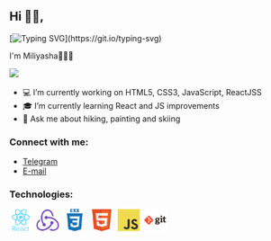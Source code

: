 ## Hi ✌🏽,

[![Typing SVG](https://readme-typing-svg.herokuapp.com?size=24&width=600&lines=Welcome+To+Melnikova26's+Github+Profile..)](https://git.io/typing-svg)

I'm Miliyasha👩🏽‍💻

<div id="header" align="start">
  <img src="https://media0.giphy.com/media/VbnUQpnihPSIgIXuZv/giphy.gif?cid=05560632i94xm4i9sgvq74qoposvcmapy8kymlfvhqa15i30&rid=giphy.gif&ct=g" width="auto"/>
</div>

- 💻 I’m currently working on HTML5, CSS3, JavaScript, ReactJSS
- 🎓 I’m currently learning React and JS improvements
- 💬 Ask me about hiking, painting and skiing

### Connect with me:
- <a href="https://t.me/mmelnik5" target="blank">Telegram</a>
- <a href="melnikova.miliausha@yandex.ru" target="blank">E-mail</a>


### Technologies:
<div>
  <img src="https://github.com/devicons/devicon/blob/master/icons/react/react-original-wordmark.svg" title="React" alt="React" width="40" height="40"/>&nbsp;
  <img src="https://github.com/devicons/devicon/blob/master/icons/redux/redux-original.svg" title="Redux" alt="Redux " width="40" height="40"/>&nbsp;
  <img src="https://github.com/devicons/devicon/blob/master/icons/css3/css3-plain-wordmark.svg"  title="CSS3" alt="CSS" width="40" height="40"/>&nbsp;
  <img src="https://github.com/devicons/devicon/blob/master/icons/html5/html5-original.svg" title="HTML5" alt="HTML" width="40" height="40"/>&nbsp;
  <img src="https://github.com/devicons/devicon/blob/master/icons/javascript/javascript-original.svg" title="JavaScript" alt="JavaScript" width="40" height="40"/>&nbsp;
  <img src="https://github.com/devicons/devicon/blob/master/icons/git/git-original-wordmark.svg" title="Git" **alt="Git" width="40" height="40"/>
</div>
